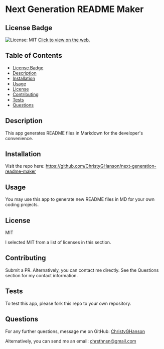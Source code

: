 # Next Generation README Maker
## License Badge


![License: MIT](https://img.shields.io/badge/License-MIT-yellow.svg) [Click to view on the web.](https://opensource.org/licenses/MIT) 
   

## Table of Contents

* [License Badge](#license-badge)
* [Description](#description)
* [Installation](#installation)
* [Usage](#usage)
* [License](#license)
* [Contributing](#contributing)
* [Tests](#tests)
* [Questions](#questions)

  
## Description
  
This app generates README files in Markdown for the developer's convenience.
  
## Installation
  
Visit the repo here: https://github.com/ChristyGHanson/next-generation-readme-maker
    
## Usage
  
You may use this app to generate new README files in MD for your own coding projects.

## License

MIT

I selected MIT from a list of licenses in this section.
  
## Contributing
  
Submit a PR. Alternatively, you can contact me directly. See the Questions section for my contact information.
  
## Tests
  
To test this app, please fork this repo to your own repository.
  
## Questions
  
For any further questions, message me on GitHub: [ChristyGHanson](https://github.com/ChristyGHanson)

Alternatively, you can send me an email: [chrsthnsn@gmail.com](mailto:chrsthnsn@gmail.com)
